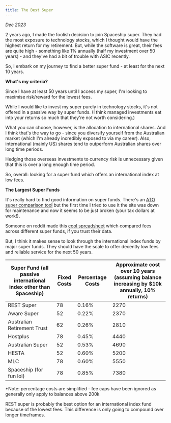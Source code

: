 ```yaml
---
title: The Best Super
---
```


_Dec 2023_

2 years ago, I made the foolish decision to join Spaceship super. They had the most exposure to technology stocks, which I thought would have the highest return for my retirement. But, while the software is great, their fees are quite high - something like 1% annually (half my investment over 50 years) - and they've had a bit of trouble with ASIC recently.

So, I embark on my journey to find a better super fund - at least for the next 10 years.

**What's my criteria?**

Since I have at least 50 years until I access my super, I'm looking to maximise risk/reward for the lowest fees.

While I would like to invest my super purely in technology stocks, it's not offered in a passive way by super funds. (I think managed investments eat into your returns so much that they're not worth considering.)

What you can choose, however, is the allocation to international shares. And I think that's the way to go - since you diversify yourself from the Australian market (which I'm already incredibly exposed to via my career). Also, international (mainly US) shares tend to outperform Australian shares over long time periods.

Hedging those overseas investments to currency risk is unnecessary given that this is over a long enough time period.

So, overall: looking for a super fund which offers an international index at low fees.

**The Largest Super Funds**

It's really hard to find good information on super funds. There's an [ATO super comparison tool](https://www.ato.gov.au/calculators-and-tools/super-yoursuper-comparison-tool) but the first time I tried to use it the site was down for maintenance and now it seems to be just broken (your tax dollars at work!).

Someone on reddit made this [cool spreadsheet](https://docs.google.com/spreadsheets/d/1sR0CyX8GswPiktOrfqRloNMY-fBlzFUL/edit?usp=sharing&ouid=104953214065684199451&rtpof=true&sd=true) which compared fees across different super funds, if you trust their data.

But, I think it makes sense to look through the international index funds by major super funds. They should have the scale to offer decently low fees and reliable service for the next 50 years.

| **Super Fund (all passive international index other than Spaceship)** | **Fixed Costs** | **Percentage Costs** | **Approximate cost over 10 years (assuming balance increasing by $10k annually, 10% returns)** |
| --------------------------------------------------------------------- | --------------- | -------------------- | ---------------------------------------------------------------------------------------------- |
| REST Super                                                            | 78              | 0.16%                | 2270                                                                                           |
| Aware Super                                                           | 52              | 0.22%                | 2370                                                                                           |
| Australian Retirement Trust                                           | 62              | 0.26%                | 2810                                                                                           |
| Hostplus                                                              | 78              | 0.45%                | 4440                                                                                           |
| Australian Super                                                      | 52              | 0.53%                | 4690                                                                                           |
| HESTA                                                                 | 52              | 0.60%                | 5200                                                                                           |
| MLC                                                                   | 78              | 0.60%                | 5550                                                                                           |
| Spaceship (for fun lol)                                               | 78              | 0.85%                | 7380                                                                                           |

\*Note: percentage costs are simplified - fee caps have been ignored as generally only apply to balances above 200k

REST super is probably the best option for an international index fund because of the lowest fees. This difference is only going to compound over longer timeframes.
